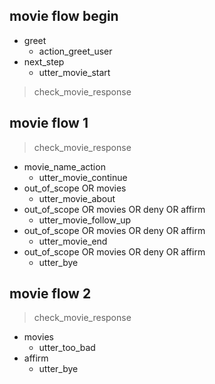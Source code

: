 ## movie flow begin
* greet
    - action_greet_user
* next_step
    - utter_movie_start
> check_movie_response

## movie flow 1
> check_movie_response
* movie_name_action
    - utter_movie_continue
* out_of_scope OR movies
    - utter_movie_about
* out_of_scope OR movies OR deny OR affirm
    - utter_movie_follow_up
* out_of_scope OR movies OR deny OR affirm
    - utter_movie_end
* out_of_scope OR movies OR deny OR affirm
    - utter_bye
    
## movie flow 2
> check_movie_response
* movies
    - utter_too_bad
* affirm
    - utter_bye

